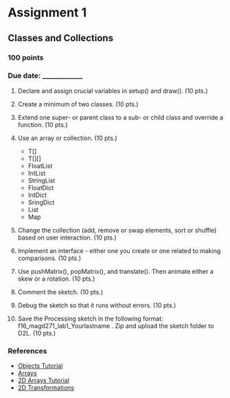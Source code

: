 # Assignment 1
## Classes and Collections
### 100 points
### Due date: ____________

1. Declare and assign crucial variables in setup() and draw(). (10 pts.)

2. Create a minimum of two classes. (10 pts.)

3. Extend one super- or parent class to a sub- or child class and override a function. (10 pts.)

4. Use an array or collection. (10 pts.)
    * T[]
    * T[][]
    * FloatList
    * IntList
    * StringList
    * FloatDict
    * IntDict
    * SringDict
    * List
    * Map

5. Change the collection (add, remove or swap elements, sort or shuffle) based on user interaction. (10 pts.)

6. Implement an interface - either one you create or one related to making comparisons. (10 pts.)

7. Use pushMatrix(), popMatrix(), and translate(). Then animate either a skew or a rotation. (10 pts.)

8. Comment the sketch. (10 pts.)

9. Debug the sketch so that it runs without errors. (10 pts.)

10. Save the Processing sketch in the following format: f16_magd271_lab1_Yourlastname . Zip and upload the sketch folder to D2L. (10 pts.)

### References
* [Objects Tutorial](https://processing.org/tutorials/objects/)
* [Arrays](https://processing.org/tutorials/arrays/)
* [2D Arrays Tutorial](https://processing.org/tutorials/2darray/)
* [2D Transformations](https://processing.org/tutorials/transform2d/)